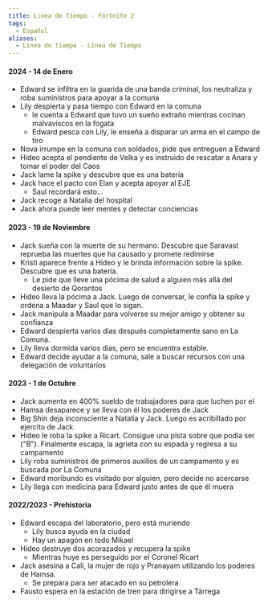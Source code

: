 ```yaml
---
title: Linea de Tiempo - Fortnite 2
tags:
  - Español
aliases:
  - Linea de tiempo - Linea de Tiempo
---
```


#### 2024 - 14 de Enero
- Edward se infiltra en la guarida de una banda criminal, los neutraliza y roba suministros para apoyar a la comuna
- Lily despierta y pasa tiempo con Edward en la comuna
	- le cuenta a Edward que tuvo un sueño extraño mientras cocinan malvaviscos en la fogata
	- Edward pesca con Lily, le enseña a disparar un arma en el campo de tiro
- Nova irrumpe en la comuna con soldados, pide que entreguen a Edward
- Hideo acepta el pendiente de Velka y es instruido de rescatar a Anara y tomar el poder del Caos
- Jack lame la spike y descubre que es una batería
- Jack hace el pacto con Elan y acepta apoyar al EJE
	- Saul recordará esto...
- Jack recoge a Natalia del hospital
- Jack ahora puede leer mentes y detectar conciencias
#### 2023 - 19 de Noviembre
- Jack sueña con la muerte de su hermano. Descubre que Saravast reprueba las muertes que ha causado y promete redimirse
- Kristi aparece frente a Hideo y le brinda información sobre la spike. Descubre que es una batería.
	- Le pide que lleve una pócima de salud a alguien más allá del desierto de Qorantos
- Hideo lleva la pócima a Jack. Luego de conversar, le confía la spike y ordena a Maadar y Saul que lo sigan.
- Jack manipula a Maadar para volverse su mejor amigo y obtener su confianza
- Edward despierta varios días después completamente sano en La Comuna. 
- Lily lleva dormida varios días, pero se encuentra estable.
- Edward decide ayudar a la comuna, sale a buscar recursos con una delegación de voluntarios
#### 2023 - 1 de Octubre
- Jack aumenta en 400% sueldo de trabajadores para que luchen por el
- Hamsa desaparece y se lleva con él los poderes de Jack 
- Big Shin deja inconsciente a Natalia y Jack. Luego es acribillado por ejercito de Jack
- Hideo le roba la spike a Ricart. Consigue una pista sobre que podía ser ("B"). Finalmente escapa, la agrieta con su espada y regresa a su campamento
- Lily roba suministros de primeros auxilios de un campamento y es buscada por La Comuna
- Edward moribundo es visitado por alguien, pero decide no acercarse
- Lily llega con medicina para Edward justo antes de que él muera
#### 2022/2023 - Prehistoria
- Edward escapa del laboratorio, pero está muriendo
	- Lily busca ayuda en la ciudad
	- Hay un apagón en todo Mikael
- Hideo destruye dos acorazados y recupera la spike
	- Mientras huye es perseguido por el Coronel Ricart
- Jack asesina a Cali, la mujer de rojo y Pranayam utilizando los poderes de Hamsa.
	- Se prepara para ser atacado en su petrolera
- Fausto espera en la estación de tren para dirigirse a Tárrega

